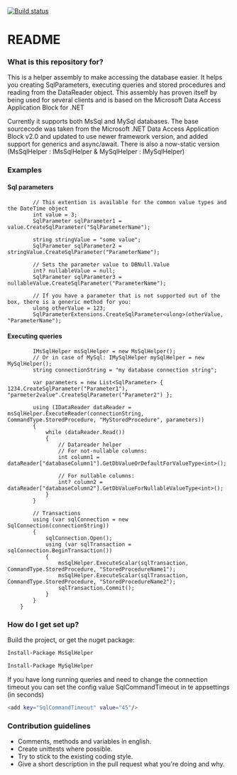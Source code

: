 [![Build status](https://ci.appveyor.com/api/projects/status/4yjr27j3sjaym8u9?svg=true)](https://ci.appveyor.com/project/jeroenpot/mirabeau-sql-helper-rpin0)

# README #

### What is this repository for? ###

This is a helper assembly to make accessing the database easier. It helps you creating SqlParameters, executing queries and stored procedures and reading from the DataReader object.
This assembly has proven itself by being used for several clients and is based on the Microsoft Data Access Application Block for .NET

Currently it supports both MsSql and MySql databases.
The base sourcecode was taken from the Microsoft .NET Data Access Application Block v2.0 and updated to use newer framework version, and added support for generics and async/await.
There is also a now-static version (MsSqlHelper : IMsSqlHelper & MySqlHelper : IMySqlHelper)

### Examples ###
#### Sql parameters ####
            // This extention is available for the common value types and the DateTime object
            int value = 3;
            SqlParameter sqlParameter1 = value.CreateSqlParameter("SqlParameterName");

            string stringValue = "some value";
            SqlParameter sqlParameter2 = stringValue.CreateSqlParameter("ParameterName");
            
            // Sets the parameter value to DBNull.Value
            int? nullableValue = null;
            SqlParameter sqlParameter3 = nullableValue.CreateSqlParameter("ParameterName");
            
            // If you have a parameter that is not supported out of the box, there is a generic method for you:
            ulong otherValue = 123;
            SqlParameterExtensions.CreateSqlParameter<ulong>(otherValue, "ParameterName");


#### Executing queries ####
            IMsSqlHelper msSqlHelper = new MsSqlHelper();
            // Or in case of MySql: IMySqlHelper mySqlHelper = new MySqlHelper();
            string connectionString = "my database connection string";

            var parameters = new List<SqlParameter> { 1234.CreateSqlParameter("Parameter1"), "parmeter2value".CreateSqlParameter("Parameter2") };

            using (IDataReader dataReader = msSqlHelper.ExecuteReader(connectionString, CommandType.StoredProcedure, "MyStoredProcedure", parameters))
            {
                while (dataReader.Read())
                {
                    // Datareader helper
                    // For not-nullable columns:
                    int column1 = dataReader["databaseColumn1"].GetDbValueOrDefaultForValueType<int>();

                    // For nullable columns:
                    int? column2 = dataReader["databaseColumn2"].GetDbValueForNullableValueType<int>();
                }
            }

            // Transactions
            using (var sqlConnection = new SqlConnection(connectionString))
            {
                sqlConnection.Open();
                using (var sqlTransaction = sqlConnection.BeginTransaction())
                {
                    msSqlHelper.ExecuteScalar(sqlTransaction, CommandType.StoredProcedure, "StoredProcedureName1");
                    msSqlHelper.ExecuteScalar(sqlTransaction, CommandType.StoredProcedure, "StoredProcedureName2");
                    sqlTransaction.Commit();
                }
            }
        }

### How do I get set up? ###

Build the project, or get the nuget package:
```sh
Install-Package MsSqlHelper
```

```sh
Install-Package MySqlHelper
```

If you have long running queries and need to change the connection timeout you can set the config value SqlCommandTimeout in te appsettings (in seconds)
```sh
<add key="SqlCommandTimeout" value="45"/>
```

### Contribution guidelines ###
* Comments, methods and variables in english.
* Create unittests where possible.
* Try to stick to the existing coding style.
* Give a short description in the pull request what you're doing and why.

